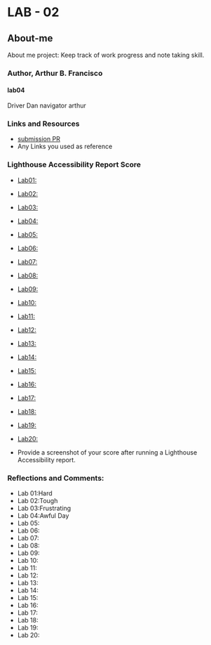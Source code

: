 # LAB - 02

## About-me

About me project: Keep track of work progress and note taking skill.

### Author, Arthur B. Francisco

#### lab04
Driver Dan
navigator arthur

### Links and Resources

* [submission PR](http://xyz.com)
* Any Links you used as reference

### Lighthouse Accessibility Report Score

* [Lab01:](img.)
* [Lab02:](img/lighthouse_lab2.png)
* [Lab03:](img/lighthouse_lab3.png)
* [Lab04:](link)
* [Lab05:](link)
* [Lab06:](link)
* [Lab07:](link)
* [Lab08:](link)
* [Lab09:](link)
* [Lab10:](link)
* [Lab11:](link)
* [Lab12:](link)
* [Lab13:](link)
* [Lab14:](link)
* [Lab15:](link)
* [Lab16:](link)
* [Lab17:](link)
* [Lab18:](link)
* [Lab19:](link)
* [Lab20:](link)


* Provide a screenshot of your score after running a Lighthouse Accessibility report.

### Reflections and Comments:

* Lab 01:Hard
* Lab 02:Tough
* Lab 03:Frustrating
* Lab 04:Awful Day
* Lab 05:
* Lab 06:
* Lab 07:
* Lab 08:
* Lab 09:
* Lab 10:
* Lab 11:
* Lab 12:
* Lab 13:
* Lab 14:
* Lab 15:
* Lab 16:
* Lab 17:
* Lab 18:
* Lab 19:
* Lab 20:


